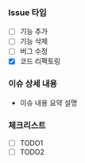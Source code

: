 ### Issue 타입
- [ ] 기능 추가
- [ ] 기능 삭제
- [ ] 버그 수정
- [x] 코드 리팩토링

### 이슈 상세 내용
- 이슈 내용 요약 설명

### 체크리스트
- [ ] TODO1
- [ ] TODO2